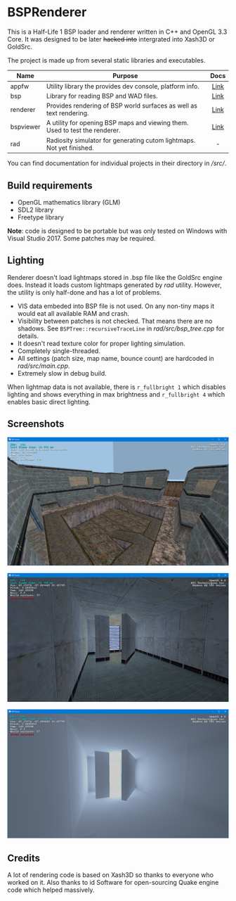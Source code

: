 BSPRenderer
===========
This is a Half-Life 1 BSP loader and renderer written in C++ and OpenGL 3.3 Core. It was designed to be later ~~hacked into~~ intergrated into Xash3D or GoldSrc.

The project is made up from several static libraries and executables.

| Name      | Purpose                                                                     | Docs                             |
|-----------|-----------------------------------------------------------------------------|:------------------------------:  |
| appfw     | Utility library the provides dev console, platform info.                    | [Link](/src/appfw/README.md)     |
| bsp       | Library for reading BSP and WAD files.                                      | [Link](/src/bsp/README.md)       |
| renderer  | Provides rendering of BSP world surfaces as well as text rendering.         | [Link](/src/renderer/README.md)  |
| bspviewer | A utility for opening BSP maps and viewing them. Used to test the renderer. | [Link](/src/bspviewer/README.md) |
| rad       | Radiosity simulator for generating cutom lightmaps. Not yet finished.       | -                                |

You can find documentation for individual projects in their directory in */src/*.


Build requirements
------------
- OpenGL mathematics library (GLM)
- SDL2 library
- Freetype library

**Note**: code is designed to be portable but was only tested on Windows with Visual Studio 2017. Some patches may be required.


Lighting
--------
Renderer doesn't load lightmaps stored in .bsp file like the GoldSrc engine does. Instead it
loads custom lightmaps generated by *rad* utility. However, the utility is only half-done and has a lot of problems.

- VIS data embeded into BSP file is not used. On any non-tiny maps it would eat all available RAM and crash.
- Visibility between patches is not checked. That means there are no shadows. See `BSPTree::recursiveTraceLine` in *rad/src/bsp_tree.cpp* for details.
- It doesn't read texture color for proper lighting simulation.
- Completely single-threaded.
- All settings (patch size, map name, bounce count) are hardcoded in *rad/src/main.cpp*.
- Extremely slow in debug build.

When lightmap data is not available, there is `r_fullbright 1` which disables lighting and shows everything in max brightness and `r_fullbright 4` which enables basic direct lighting.


Screenshots
-----------
![Crossfire with basic lighting](/_screenshots/bspviewer_crossfire.png?raw=true "Crossfire with basic lighting")

![Preview of custom lighting](/_screenshots/custom_lighting.png?raw=true "Preview of custom lighting")

![Preview of custom lighting (lightmap only)](/_screenshots/custom_lighting_lightmap.png?raw=true "Preview of custom lighting  (lightmap only)")


Credits
-------
A lot of rendering code is based on Xash3D so thanks to everyone who worked on it. Also thanks to id Software for open-sourcing Quake engine code which helped massively.
